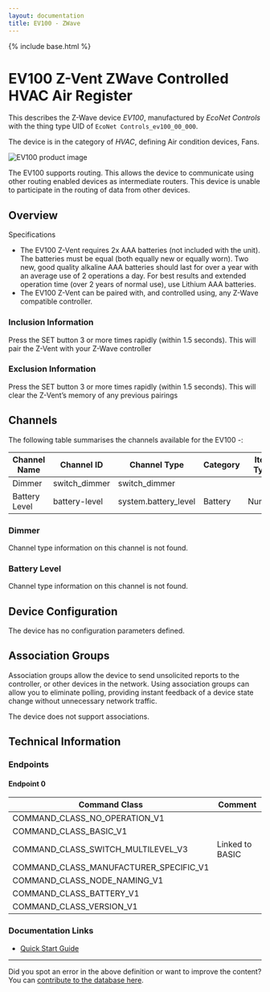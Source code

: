 ```yaml
---
layout: documentation
title: EV100 - ZWave
---
```


{% include base.html %}

# EV100 Z-Vent ZWave Controlled HVAC Air Register
This describes the Z-Wave device *EV100*, manufactured by *EcoNet Controls* with the thing type UID of ```EcoNet Controls_ev100_00_000```.

The device is in the category of *HVAC*, defining Air condition devices, Fans.

![EV100 product image](https://opensmarthouse.org/assets/zwave/attachments/564/ev100.jpg)


The EV100 supports routing. This allows the device to communicate using other routing enabled devices as intermediate routers.  This device is unable to participate in the routing of data from other devices.

## Overview

Specifications

  * The EV100 Z-Vent requires 2x AAA batteries (not included with the unit). The batteries must be equal (both equally new or equally worn). Two new, good quality alkaline AAA batteries should last for over a year with an average use of 2 operations a day. For best results and extended operation time (over 2 years of normal use), use Lithium AAA batteries.
  * The EV100 Z-Vent can be paired with, and controlled using, any Z-Wave compatible controller. 

### Inclusion Information

Press the SET button 3 or more times rapidly (within 1.5 seconds). This will pair the Z-Vent with your Z-Wave controller

### Exclusion Information

Press the SET button 3 or more times rapidly (within 1.5 seconds). This will clear the Z-Vent’s memory of any previous pairings

## Channels

The following table summarises the channels available for the EV100 -:

| Channel Name | Channel ID | Channel Type | Category | Item Type |
|--------------|------------|--------------|----------|-----------|
| Dimmer | switch_dimmer | switch_dimmer |  |  | 
| Battery Level | battery-level | system.battery_level | Battery | Number |

### Dimmer
Channel type information on this channel is not found.

### Battery Level
Channel type information on this channel is not found.



## Device Configuration

The device has no configuration parameters defined.

## Association Groups

Association groups allow the device to send unsolicited reports to the controller, or other devices in the network. Using association groups can allow you to eliminate polling, providing instant feedback of a device state change without unnecessary network traffic.

The device does not support associations.
## Technical Information

### Endpoints

#### Endpoint 0

| Command Class | Comment |
|---------------|---------|
| COMMAND_CLASS_NO_OPERATION_V1| |
| COMMAND_CLASS_BASIC_V1| |
| COMMAND_CLASS_SWITCH_MULTILEVEL_V3| Linked to BASIC|
| COMMAND_CLASS_MANUFACTURER_SPECIFIC_V1| |
| COMMAND_CLASS_NODE_NAMING_V1| |
| COMMAND_CLASS_BATTERY_V1| |
| COMMAND_CLASS_VERSION_V1| |

### Documentation Links

* [Quick Start Guide](https://www.opensmarthouse.org/zwavedatabase/564/EcoNet-EV100-Vent.pdf)

---

Did you spot an error in the above definition or want to improve the content?
You can [contribute to the database here](https://www.opensmarthouse.org/zwavedatabase/564).
